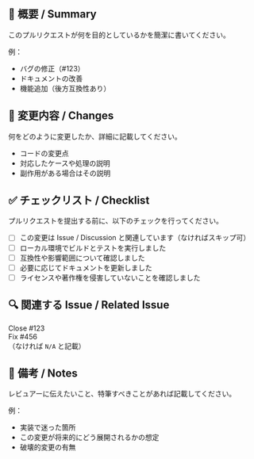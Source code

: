 ## 📌 概要 / Summary

このプルリクエストが何を目的としているかを簡潔に書いてください。

例：
- バグの修正（#123）
- ドキュメントの改善
- 機能追加（後方互換性あり）

## 🔧 変更内容 / Changes

何をどのように変更したか、詳細に記載してください。

- コードの変更点
- 対応したケースや処理の説明
- 副作用がある場合はその説明

## ✅ チェックリスト / Checklist

プルリクエストを提出する前に、以下のチェックを行ってください。

- [ ] この変更は Issue / Discussion と関連しています（なければスキップ可）
- [ ] ローカル環境でビルドとテストを実行しました
- [ ] 互換性や影響範囲について確認しました
- [ ] 必要に応じてドキュメントを更新しました
- [ ] ライセンスや著作権を侵害していないことを確認しました

## 🔍 関連する Issue / Related Issue

Close #123  
Fix #456  
（なければ `N/A` と記載）

## 📝 備考 / Notes

レビュアーに伝えたいこと、特筆すべきことがあれば記載してください。

例：
- 実装で迷った箇所
- この変更が将来的にどう展開されるかの想定
- 破壊的変更の有無

